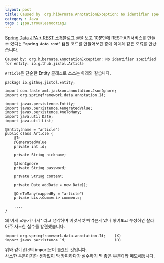 ```yaml
---
layout: post
title: Caused by: org.hibernate.AnnotationException: No identifier specified for entity
category : Java
tags : [jpa,troubleshooting]
---
```

[Spring Data JPA + REST 소개](http://penpen.tistory.com/entry/Spring-Data-JPA-REST)블로그 글을 보고 10분만에 REST-API서비스를 만들수 있다는 "spring-data-rest" 샘플 코드를 만들어보던 중에 아래와 같은 오류를 만났습니다.   

    Caused by: org.hibernate.AnnotationException: No identifier specified for entity: io.github.jistol.Article     

`Article`은 단순한 Entity 클래스로 소스는 아래와 같습니다.

    package io.githug.jistol.entity;

    import com.fasterxml.jackson.annotation.JsonIgnore;
    import org.springframework.data.annotation.Id;

    import javax.persistence.Entity;
    import javax.persistence.GeneratedValue;
    import javax.persistence.OneToMany;
    import java.util.Date;
    import java.util.List;

    @Entity(name = "Article")
    public class Article {
        @Id
        @GeneratedValue
        private int id;

        private String nickname;

        @JsonIgnore
        private String password;

        private String content;

        private Date addDate = new Date();

        @OneToMany(mappedBy = "article")
        private List<Comment> comments;

        ....
    }

왜 이게 오류가 나지? 라고 생각하며 이것저것 빼먹은게 있나 넣어보고 수정하던 찰라 아주 사소한 실수를 발견했습니다.

    import org.springframework.data.annotation.Id;    (X)
    import javax.persistence.Id;                      (O)

위와 같이 `@Id`의 import문이 틀렸던 것입니다.    
사소한 부분이지만 생각없이 막 카피하다가 실수하기 딱 좋은 부분이라 메모해둡니다.    
